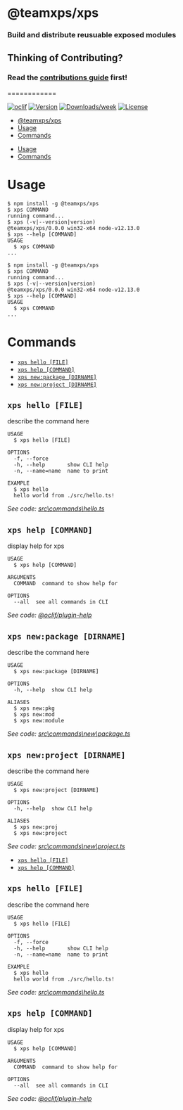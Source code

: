 # @teamxps/xps
### Build and distribute reusuable exposed modules

## Thinking of Contributing?
### Read the [contributions guide](docs/CONTRIBUTIONS.md) first!
============


[![oclif](https://img.shields.io/badge/cli-oclif-brightgreen.svg)](https://oclif.io)
[![Version](https://img.shields.io/npm/v/@teamxps/xps.svg)](https://npmjs.org/package/@teamxps/xps)
[![Downloads/week](https://img.shields.io/npm/dw/@teamxps/xps.svg)](https://npmjs.org/package/@teamxps/xps)
[![License](https://img.shields.io/npm/l/@teamxps/xps.svg)](https://github.com/teamxps/xps/blob/master/package.json)

<!-- toc -->
* [@teamxps/xps](#teamxpsxps)
* [Usage](#usage)
* [Commands](#commands)
<!-- tocstop -->
* [Usage](#usage)
* [Commands](#commands)
<!-- tocstop -->
# Usage
<!-- usage -->
```sh-session
$ npm install -g @teamxps/xps
$ xps COMMAND
running command...
$ xps (-v|--version|version)
@teamxps/xps/0.0.0 win32-x64 node-v12.13.0
$ xps --help [COMMAND]
USAGE
  $ xps COMMAND
...
```
<!-- usagestop -->
```sh-session
$ npm install -g @teamxps/xps
$ xps COMMAND
running command...
$ xps (-v|--version|version)
@teamxps/xps/0.0.0 win32-x64 node-v12.13.0
$ xps --help [COMMAND]
USAGE
  $ xps COMMAND
...
```
<!-- usagestop -->
# Commands
<!-- commands -->
* [`xps hello [FILE]`](#xps-hello-file)
* [`xps help [COMMAND]`](#xps-help-command)
* [`xps new:package [DIRNAME]`](#xps-newpackage-dirname)
* [`xps new:project [DIRNAME]`](#xps-newproject-dirname)

## `xps hello [FILE]`

describe the command here

```
USAGE
  $ xps hello [FILE]

OPTIONS
  -f, --force
  -h, --help       show CLI help
  -n, --name=name  name to print

EXAMPLE
  $ xps hello
  hello world from ./src/hello.ts!
```

_See code: [src\commands\hello.ts](https://github.com/teamxps/xps/blob/v0.0.0/src\commands\hello.ts)_

## `xps help [COMMAND]`

display help for xps

```
USAGE
  $ xps help [COMMAND]

ARGUMENTS
  COMMAND  command to show help for

OPTIONS
  --all  see all commands in CLI
```

_See code: [@oclif/plugin-help](https://github.com/oclif/plugin-help/blob/v2.2.3/src\commands\help.ts)_

## `xps new:package [DIRNAME]`

describe the command here

```
USAGE
  $ xps new:package [DIRNAME]

OPTIONS
  -h, --help  show CLI help

ALIASES
  $ xps new:pkg
  $ xps new:mod
  $ xps new:module
```

_See code: [src\commands\new\package.ts](https://github.com/teamxps/xps/blob/v0.0.0/src\commands\new\package.ts)_

## `xps new:project [DIRNAME]`

describe the command here

```
USAGE
  $ xps new:project [DIRNAME]

OPTIONS
  -h, --help  show CLI help

ALIASES
  $ xps new:proj
  $ xps new:project
```

_See code: [src\commands\new\project.ts](https://github.com/teamxps/xps/blob/v0.0.0/src\commands\new\project.ts)_
<!-- commandsstop -->
* [`xps hello [FILE]`](#xps-hello-file)
* [`xps help [COMMAND]`](#xps-help-command)

## `xps hello [FILE]`

describe the command here

```
USAGE
  $ xps hello [FILE]

OPTIONS
  -f, --force
  -h, --help       show CLI help
  -n, --name=name  name to print

EXAMPLE
  $ xps hello
  hello world from ./src/hello.ts!
```

_See code: [src\commands\hello.ts](https://github.com/teamxps/xps/blob/v0.0.0/src\commands\hello.ts)_

## `xps help [COMMAND]`

display help for xps

```
USAGE
  $ xps help [COMMAND]

ARGUMENTS
  COMMAND  command to show help for

OPTIONS
  --all  see all commands in CLI
```

_See code: [@oclif/plugin-help](https://github.com/oclif/plugin-help/blob/v2.2.3/src\commands\help.ts)_
<!-- commandsstop -->

